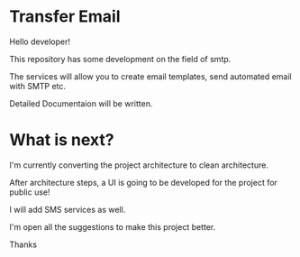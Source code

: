 # Transfer Email

Hello developer! 

This repository has some development on the field of smtp. 

The services will allow you to create email templates, send automated email with SMTP etc.

Detailed Documentaion will be written.

# What is next?

I'm currently converting the project architecture to clean architecture.

After architecture steps, a UI is going to be developed for the project for public use!

I will add SMS services as well.

I'm open all the suggestions to make this project better.

Thanks
